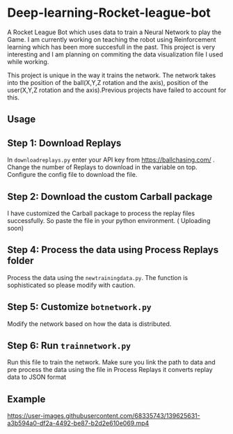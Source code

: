 # Deep-learning-Rocket-league-bot

A Rocket League Bot which uses data to train a Neural Network to play the Game. I am currently working on teaching the robot using Reinforcement learning which has been more succesfull in the past. This project is very interesting and I am planning on commiting the data visualization file I used while working.

This project is unique in the way it trains the network. The network takes into the position of the ball(X,Y,Z rotation and the axis), position of the user(X,Y,Z rotation and the axis).Previous projects have failed to account for this.

## Usage

## Step 1: Download Replays 
In 
```downloadreplays.py``` enter your API key from https://ballchasing.com/ . Change the number of Replays to download in the variable on top. Configure the config file to download the file.

## Step 2: Download the custom Carball package

I have customized the Carball package to process the replay files successfully. So paste the file in your python environment. ( Uploading soon)

## Step 4: Process the data using Process Replays folder 

Process the data using the ```newtrainingdata.py```. The function is sophisticated so please modify with caution.

## Step 5: Customize ```botnetwork.py``` 

Modify the network based on how the data is distributed.

## Step 6: Run ```trainnetwork.py```

Run this file to train the network. Make sure you link the path to data and pre process the data using the file in Process Replays it converts replay data to JSON format



## Example 

https://user-images.githubusercontent.com/68335743/139625631-a3b594a0-df2a-4492-be87-b2d2e610e069.mp4

